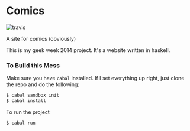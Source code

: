 Comics
======

![travis](http://travis-ci.org/arecker/Comics.svg?branch=master)

A site for comics (obviously)

This is my geek week 2014 project.  It's a website written in haskell.

### To Build this Mess

Make sure you have ```cabal``` installed.  If I set everything up right, just clone the repo and do the following:

```bash
$ cabal sandbox init
$ cabal install
```

To run the project

```bash
$ cabal run
```

